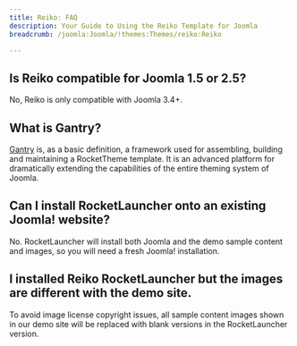 ```yaml
---
title: Reiko: FAQ
description: Your Guide to Using the Reiko Template for Joomla
breadcrumb: /joomla:Joomla/!themes:Themes/reiko:Reiko

---
```


## Is Reiko compatible for Joomla 1.5 or 2.5?

No, Reiko is only compatible with Joomla 3.4+.

## What is Gantry?

[Gantry][gantry] is, as a basic definition, a framework used for assembling, building and maintaining a RocketTheme template. It is an advanced platform for dramatically extending the capabilities of the entire theming system of Joomla.

## Can I install RocketLauncher onto an existing Joomla! website?

No. RocketLauncher will install both Joomla and the demo sample content and images, so you will need a fresh Joomla! installation.

## I installed Reiko RocketLauncher but the images are different with the demo site.

To avoid image license copyright issues, all sample content images shown in our demo site will be replaced with blank versions in the RocketLauncher version.

[gantry]: http://gantry.org/
[forum]: http://www.rockettheme.com/forum/joomla-template-reiko
[roksprocket]: http://www.rockettheme.com/joomla/extensions/roksprocket